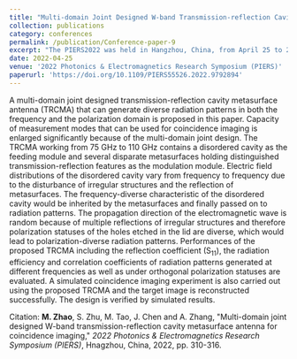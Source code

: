 ```yaml
---
title: "Multi-domain Joint Designed W-band Transmission-reflection Cavity Metasurface Antenna for Coincidence Imaging"
collection: publications
category: conferences
permalink: /publication/Conference-paper-9
excerpt: "The PIERS2022 was held in Hangzhou, China, from April 25 to 29, 2022."
date: 2022-04-25
venue: '2022 Photonics & Electromagnetics Research Symposium (PIERS)'
paperurl: 'https://doi.org/10.1109/PIERS55526.2022.9792894'
---
```


A multi-domain joint designed transmission-reflection cavity metasurface antenna (TRCMA) that can generate diverse radiation patterns in both the frequency and the polarization domain is proposed in this paper. Capacity of measurement modes that can be used for coincidence imaging is enlarged significantly because of the multi-domain joint design. The TRCMA working from 75 GHz to 110 GHz contains a disordered cavity as the feeding module and several disparate metasurfaces holding distinguished transmission-reflection features as the modulation module. Electric field distributions of the disordered cavity vary from frequency to frequency due to the disturbance of irregular structures and the reflection of metasurfaces. The frequency-diverse characteristic of the disordered cavity would be inherited by the metasurfaces and finally passed on to radiation patterns. The propagation direction of the electromagnetic wave is random because of multiple reflections of irregular structures and therefore polarization statuses of the holes etched in the lid are diverse, which would lead to polarization-diverse radiation patterns. Performances of the proposed TRCMA including the reflection coefficient (S<sub>11</sub>), the radiation efficiency and correlation coefficients of radiation patterns generated at different frequencies as well as under orthogonal polarization statuses are evaluated. A simulated coincidence imaging experiment is also carried out using the proposed TRCMA and the target image is reconstructed successfully. The design is verified by simulated results.

Citation: **M. Zhao**, S. Zhu, M. Tao, J. Chen and A. Zhang, &quot;Multi-domain joint designed W-band transmission-reflection cavity metasurface antenna for coincidence imaging,&quot; <i>2022 Photonics & Electromagnetics Research Symposium (PIERS)</i>, Hnagzhou, China, 2022, pp. 310-316.
